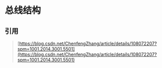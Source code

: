 # 总线结构

## 引用

> [https://blog.csdn.net/ChenfengZhang/article/details/108072207?spm=1001.2014.3001.5501](https://blog.csdn.net/ChenfengZhang/article/details/108072207?spm=1001.2014.3001.5501)

